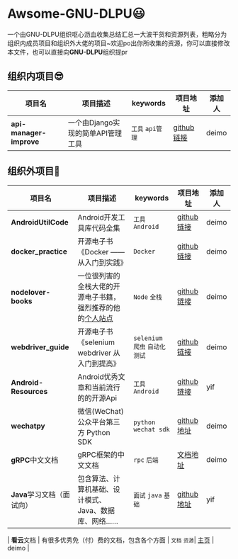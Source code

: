 # Awsome-GNU-DLPU😃

一个由GNU-DLPU组织呕心沥血收集总结汇总一大波干货和资源列表，粗略分为组织内成员项目和组织外大佬的项目~欢迎po出你所收集的资源，你可以直接修改本文件，也可以直接向**GNU-DLPU**组织提pr



## 组织内项目😎

| 项目名                  | 项目描述                          | keywords            | 项目地址                                     | 添加人 |
| ----------------------- | --------------------------------- | ------------------- | -------------------------------------------- | ------ |
| **api-manager-improve** | 一个由Django实现的简单API管理工具 | `工具`    `api管理` | [github链接](https://github.com/deimo/api-manager-improve) | deimo  |



## 组织外项目😬

| 项目名              | 项目描述                                                     | keywords          | 项目地址                                    | 添加人 |
| ------------------- | ------------------------------------------------------------ | ----------------- | ------------------------------------------- | ------ |
| **AndroidUtilCode** | Android开发工具库代码全集                                    | `工具` `Android`  | [github链接](https://github.com/Blankj/AndroidUtilCode)   | deimo  |
| **docker_practice** | 开源电子书《Docker —— 从入门到实践》                         | `Docker`          | [github链接](https://github.com/yeasy/docker_practice)    | deimo  |
| **nodelover-books** | 一位很列害的全栈大佬的开源电子书籍，强烈推荐的他的[个人站点](https://nodelover.me/) | `Node`         `全栈` | [github链接](https://github.com/MiYogurt/nodelover-books) | deimo  |
| **webdriver_guide** | 开源电子书《selenium webdriver 从入门到提高》                | `selenium` `爬虫`  `自动化测试` | [github链接](https://github.com/easonhan007/webdriver_guide#webdriver%E5%AE%9E%E7%94%A8%E6%8C%87%E5%8D%97python%E7%89%88%E6%9C%AC) | deimo  |
| **Android-Resources** | Android优秀文章和当前流行的的开源Api                      | `工具` `Android`  | [github链接](https://github.com/AlanCheen/Android-Resources)   | yif  |
| **wechatpy**        | 微信(WeChat) 公众平台第三方 Python SDK                       | `python` `wechat sdk`| [github地址](https://github.com/jxtech/wechatpy) | deimo  |
| **gRPC**中文文档    | gRPC框架的中文文档                       | `rpc` `后端`| [文档地址](http://doc.oschina.net/grpc?t=58008) | deimo  |
| **Java**学习文档（面试向）    | 包含算法、计算机基础、设计模式、Java、数据库、网络……         | `面试` `java` `基础`| [github地址](https://github.com/CyC2018/CS-Notes) | yif  |

| **看云**文档    | 有很多优秀免（付）费的文档，包含各个方面 | `文档` `资源`| [主页](https://www.kancloud.cn/explore) | deimo  |
